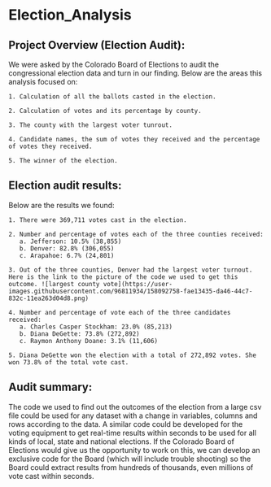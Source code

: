 # Election_Analysis

## Project Overview (Election Audit):

  We were asked by the Colorado Board of Elections to audit the congressional election data and turn in our finding. Below are the areas this analysis focused on:
    
    1. Calculation of all the ballots casted in the election.
    
    2. Calculation of votes and its percentage by county. 
    
    3. The county with the largest voter tunrout.
    
    4. Candidate names, the sum of votes they received and the percentage of votes they received.
    
    5. The winner of the election.
    

## Election audit results:
  
  Below are the results we found:
  
    1. There were 369,711 votes cast in the election.
    
    2. Number and percentage of votes each of the three counties received:
       a. Jefferson: 10.5% (38,855)
       b. Denver: 82.8% (306,055)
       c. Arapahoe: 6.7% (24,801)
    
    3. Out of the three counties, Denver had the largest voter turnout. Here is the link to the picture of the code we used to get this outcome. ![largest county vote](https://user-images.githubusercontent.com/96811934/158092758-fae13435-da46-44c7-832c-11ea263d04d8.png)
    
    4. Number and percentage of vote each of the three candidates received:
       a. Charles Casper Stockham: 23.0% (85,213)
       b. Diana DeGette: 73.8% (272,892)
       c. Raymon Anthony Doane: 3.1% (11,606)
    
    5. Diana DeGette won the election with a total of 272,892 votes. She won 73.8% of the total vote cast. 
    
 ## Audit summary:
 
  The code we used to find out the outcomes of the election from a large csv file could be used for any dataset with a change in variables, columns and rows according to the data. A similar code could be developed for the voting equipment to get real-time results within seconds to be used for all kinds of local, state and national elections. If the Colorado Board of Elections would give us the opportunity to work on this, we can develop an exclusive code for the Board (which will include trouble shooting) so the Board could extract results from hundreds of thousands, even millions of vote cast within seconds. 
    

    
    
